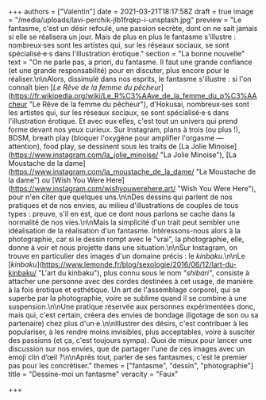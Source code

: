 +++
authors = ["Valentin"]
date = 2021-03-21T18:17:58Z
draft = true
image = "/media/uploads/lavi-perchik-jlb1frqkp-i-unsplash.jpg"
preview = "Le fantasme, c'est un désir refoulé, une passion secrète, dont on ne sait jamais si elle se réalisera un jour. Mais de plus en plus le fantasme s'illustre : nombreux·ses sont les artistes qui, sur les réseaux sociaux, se sont spécialisé·e·s dans l'illustration érotique."
section = "La bonne nouvelle"
text = "On ne parle pas, a priori, du fantasme. Il faut une grande confiance (et une grande responsabilité) pour en discuter, plus encore pour le réaliser.\n\nAlors, dissimulé dans nos esprits, le fantasme s'illustre : si l'on connaît bien [_Le Rêve de la femme du pêcheur_](https://fr.wikipedia.org/wiki/Le_R%C3%AAve_de_la_femme_du_p%C3%AAcheur \"Le Rêve de la femme du pêcheur\"), d'Hokusai, nombreux·ses sont les artistes qui, sur les réseaux sociaux, se sont spécialisé·e·s dans l'illustration érotique. Et avec eux·elles, c'est tout un univers qui prend forme devant nos yeux curieux. Sur Instagram, plans à trois (ou plus !), BDSM, breath play (bloquer l'oxygène pour amplifier l'orgasme — attention), food play, se dessinent sous les traits de [La Jolie Minoise](https://www.instagram.com/la_jolie_minoise/ \"La Jolie Minoise\"), [La Moustache de la dame](https://www.instagram.com/la_moustache_de_la_dame/ \"La Moustache de la dame\") ou [Wish You Were Here](https://www.instagram.com/wishyouwerehere.art/ \"Wish You Were Here\"), pour n'en citer que quelques uns.\n\nDes dessins qui parlent de nos pratiques et de nos envies, au milieu d'illustrations de couples de tous types : preuve, s'il en est, que ce dont nous parlons se cache dans la normalité de nos vies.\n\nMais la simplicité d'un trait peut sembler une idéalisation de la réalisation d'un fantasme. Intéressons-nous alors à la photographie, car si le dessin rompt avec le \"vrai\", la photographie, elle, donne à voir et nous projette dans une situation.\n\nSur Instagram, on trouve en particulier des images d'un domaine précis : le _kinbaku_.\n\nLe [_kinbaku_](https://www.lemonde.fr/blog/sexologie/2016/06/12/lart-du-kinbaku/ \"L'art du kinbaku\"), plus connu sous le nom _\"shibari\"_, consiste à attacher une personne avec des cordes destinées à cet usage, de manière à la fois érotique et esthétique. Un art de l'assemblage corporel, qui se superbe par la photographie, voire se sublime quand il se combine à une suspension.\n\nUne pratique réservée aux personnes expérimentées donc, mais qui, c'est certain, créera des envies de bondage (ligotage de son ou sa partenaire) chez plus d'un·e.\n\nIllustrer des désirs, c'est contribuer à les populariser, à les rendre moins invisibles, plus acceptables, voire à susciter des passions (et ça, c'est toujours sympa). Quoi de mieux pour lancer une discussion sur nos envies, que de partager l'une de ces images avec un emoji clin d’œil ?\n\nAprès tout, parler de ses fantasmes, c'est le premier pas pour les concrétiser."
themes = ["fantasme", "dessin", "photographie"]
title = "Dessine-moi un fantasme"
veracity = "Faux"

+++
